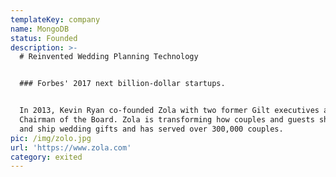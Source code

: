```yaml
---
templateKey: company
name: MongoDB
status: Founded
description: >-
  # Reinvented Wedding Planning Technology


  ### Forbes' 2017 next billion-dollar startups.


  In 2013, Kevin Ryan co-founded Zola with two former Gilt executives and is
  Chairman of the Board. Zola is transforming how couples and guests share, buy,
  and ship wedding gifts and has served over 300,000 couples. 
pic: /img/zolo.jpg
url: 'https://www.zola.com'
category: exited
---
```


